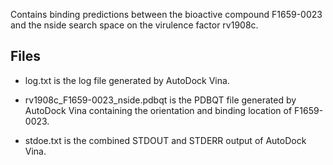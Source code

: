 Contains binding predictions between the bioactive compound F1659-0023 and the nside search space on the virulence factor rv1908c.

## Files

- log.txt is the log file generated by AutoDock Vina.

- rv1908c_F1659-0023_nside.pdbqt is the PDBQT file generated by AutoDock Vina containing the orientation and binding location of F1659-0023.

- stdoe.txt is the combined STDOUT and STDERR output of AutoDock Vina.

